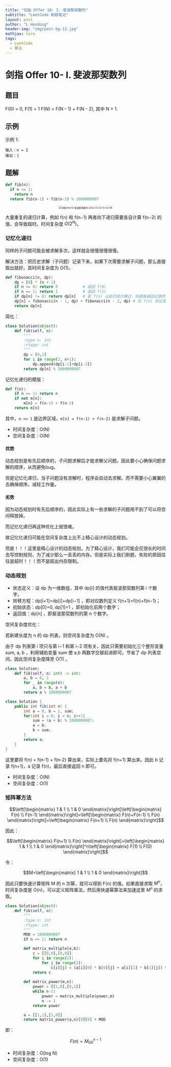 ```yaml
---
title: "剑指 Offer 10- I. 斐波那契数列"
subtitle: "LeetCode 刷题笔记"
layout: post
author: "L Hondong"
header-img: "img/post-bg-12.jpg"
mathjax: ture
tags:
  - LeetCode
  - 算法
---
```


# 剑指 Offer 10- I. 斐波那契数列

## 题目

F(0) = 0,   F(1) = 1
F(N) = F(N - 1) + F(N - 2), 其中 N > 1.

## 示例

示例 1:

```
输入：n = 2
输出：1
```

## 题解

```python
def fib(n):
  if n <= 1:
    return n
  return fib(n-1) + fib(n-2) % 1000000007
```

<div align=center><img src="../assets/剑指Offer10-斐波那契数列-2022-01-24-13-42-56.png" alt="剑指Offer10-斐波那契数列-2022-01-24-13-42-56" style="zoom:50%;" /></div>

大量重复的递归计算，例如 f(n) 和 f(n−1) 两者向下递归需要各自计算 f(n−2) 的值，会导致超时。时间复杂度 $O(2^N)$。

### 记忆化递归

同样的子问题可能会被求解多次，这样就会很慢很慢很慢。

解决方法：把历史求解（子问题）记录下来，如果下次需要求解子问题，那么直接取出就好。其时间复杂度为 O(1)。

```python
def fibonacci(n, dp):
    dp = [0] * (n + 1)
    if n == 0: return 0           # 返回 f(0)
    if n == 1: return 1           # 返回 f(1)
    if dp[n] != 0: return dp[n]   # 若 f(n) 以前已经计算过，则直接返回记录的解
    dp[n] = fibonacci(n - 1, dp) + fibonacci(n - 2, dp) # 将 f(n) 则记录至 dp
    return dp[n]
```

简化：

```python
class Solution(object):
    def fib(self, n):
        """
        :type n: int
        :rtype: int
        """
        dp = [0,1]
        for i in range(2, n+1):
            dp.append(dp[i-1]+dp[i-2])
        return dp[n] % 1000000007
```

记忆化递归的模版：

```python
def f(n):
    if n <= 1: return n
    if not m[n]:
        m[n] = f(n-1) + f(n-2)
    return m[n]
```

其中，`n <= 1` 是边界区域，`m[n] = f(n-1) + f(n-2)` 是求解子问题。

- 时间复杂度：O(N)
- 空间复杂度：O(N)

#### 优势

动态规划是有先后顺序的，子问题求解后才能求解父问题。因此要小心确保问题求解的顺序，从而避免bug。

但是记忆化递归，当子问题没有求解时，程序会自动去求解。而不需要小心翼翼的去确保顺序，减轻工作量。

#### 劣势

因为动态规划时有先后顺序的，因此实际上有一些求解的子问题用不到了可以将空间释放掉。

而记忆化递归再这种优化上就很难。

故记忆化递归可能在空间复杂度上比不上精心设计的动态规划。

但是！！！这里是精心设计的动态规划，为了精心设计，我们可能会花很长的时间去写控制规则，为了减少那么一丢丢的内存。但是实际上我们刷题，失败的原因往往是超时！！！而不是超出内存限制。

### 动态规划

- 状态定义：设 dp 为一维数组，其中 dp[i] 的值代表斐波那契数列第 i 个数字。
- 转移方程：dp[i+1]=dp[i]+dp[i−1] ，即对应数列定义 f(n+1)=f(n)+f(n−1)；
- 初始状态：dp[0]=0, dp[1]=1 ，即初始化前两个数字；
- 返回值：dp[n] ，即斐波那契数列的第 n 个数字。

空间复杂度优化：

若新建长度为 n 的 dp 列表，则空间复杂度为 O(N) 。

由于 dp 列表第 i 项只与第 i−1 和第 i−2 项有关，因此只需要初始化三个整形变量 sum, a, b ，利用辅助变量 sum 使 a,b 两数字交替前进即可。节省了 dp 列表空间，因此空间复杂度降至 O(1) 。

```python
class Solution:
    def fib(self, n: int) -> int:
        a, b = 0, 1
        for _ in range(n):
            a, b = b, a + b
        return a % 1000000007
```

```java
class Solution {
    public int fib(int n) {
        int a = 0, b = 1, sum;
        for(int i = 0; i < n; i++){
            sum = (a + b) % 1000000007;
            a = b;
            b = sum;
        }
        return a;
    }
}
```

这里要将 f(n) = f(n-1) + f(n-2) 算出来，实际上要先将 f(n+1) 算出来。因此 b 记录 f(n+1)，a 记录 f(n)，最后直接返回 n 即可。

- 时间复杂度：O(N)
- 空间复杂度：O(1)

### 矩阵幂方法

$$\left[\begin{matrix}
1 & 1 \\
1 & 0
\end{matrix}\right]\left[\begin{matrix}
F(n) \\
F(n-1)
\end{matrix}\right]=\left[\begin{matrix}
F(n)+F(n-1) \\
F(n)
\end{matrix}\right]=\left[\begin{matrix}
F(n+1) \\
F(n)
\end{matrix}\right]$$

因此：

$$\left[\begin{matrix}
F(n+1) \\
F(n)
\end{matrix}\right]=\left[\begin{matrix}
1 & 1 \\
1 & 0
\end{matrix}\right]^n\left[\begin{matrix}
F(1) \\
F(0)
\end{matrix}\right]$$

令：

$$M=\left[\begin{matrix}
1 & 1 \\
1 & 0
\end{matrix}\right]$$

因此只要快速计算矩阵 M 的 n 次幂，就可以得到 F(n) 的值。如果直接求取 $M^n$，时间复杂度是 O(n)，可以定义矩阵乘法，然后用快速幂算法来加速这里 $M^n$ 的求取。

```python
class Solution(object):
    def fib(self, n):
        """
        :type n: int
        :rtype: int
        """
        MOD = 1000000007
        if n <= 1: return n

        def matrix_multiple(a,b):
            c = [[0,0],[0,0]]
            for i in range(2):
                for j in range(2):
                    c[i][j] = (a[i][0] * b[0][j] + a[i][1] * b[1][j]) % MOD
            return c
            
        def matrix_power(m,n):
            power = [[1,0],[0,1]]
            while n-1:
                power = matrix_multiple(power,m)
                n -= 1
            return power

        a = [[1,1],[1,0]]
        return matrix_power(a,n)[0][0] % MOD
```

即：

$$ F(n) = M^{n-1}_{00}$$

- 时间复杂度：O(log N)
- 空间复杂度：O(1)